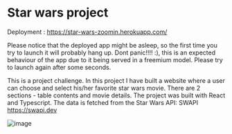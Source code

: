 # Star wars project

Deployment : https://star-wars-zoomin.herokuapp.com/

Please notice that the deployed app might be asleep, so the first time you try to launch it will probably hang up. Dont panic!!!! :), this is an expected behaviour of the app due to it being served in a freemium model. Please try to launch again after some seconds.

This is a  project challenge. In this project I have built a website where a user can choose and select his/her favorite star wars movie. There are 2 sections - table contents and movie details. The project was built with React and Typescript. The data is fetched from the Star Wars API: SWAPI https://swapi.dev

![image](https://user-images.githubusercontent.com/62177111/138610209-d47bf8e2-e1f0-4854-b9e8-7e567fafac48.png)

